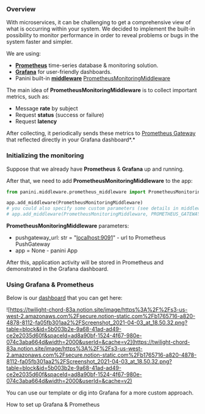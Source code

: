 ### Overview

With microservices, it can be challenging to get a comprehensive view of what is occurring within your system. We decided to implement the built-in possibility to monitor performance in order to reveal problems or bugs in the system faster and simpler.

We are using:

- [**Prometheus**](https://prometheus.io/) time-series database & monitoring solution.
- [**Grafana**](https://grafana.com/) for user-friendly dashboards.
- Panini built-in [**middleware**](/Middlewares) [PrometheusMonitoringMiddleware](https://github.com/lwinterface/panini/blob/master/panini/middleware/prometheus_monitoring.py)

The main idea of **PrometheusMonitoringMiddleware** is to collect important metrics, such as:

- Message **rate** by subject
- Request **status** (success or failure)
- Request **latency**

After collecting, it periodically sends these metrics to [Prometheus Gateway](https://prometheus.io/docs/instrumenting/pushing/) that reflected directly in your Grafana dashboard*.*

### Initializing the monitoring

Suppose that we already have **Prometheus** & **Grafana** up and running.

After that, we need to add **PrometheusMonitoringMiddleware** to the app:

```python
from panini.middleware.prometheus_middleware import PrometheusMonitoringMiddleware

app.add_middleware(PrometheusMonitoringMiddleware)
# you could also specify some custom parameters (see details in middleware constructor):
# app.add_middleware(PrometheusMonitoringMiddleware, PROMETHEUS_GATEWAY, frequency=30)
```

**PrometheusMonitoringMiddleware** parameters:

- pushgateway_url: str = "[localhost:9091](http://localhost:9091)" - url to Prometheus PushGateway
- app = None - panini App

After this, application activity will be stored in Prometheus and demonstrated in the Grafana dashboard.

### Using Grafana & Prometheus

Below is our [dashboard](https://github.com/lwinterface/panini/tree/master/grafana_dashboard) that you can get here:

![https://twilight-chord-83a.notion.site/image/https%3A%2F%2Fs3-us-west-2.amazonaws.com%2Fsecure.notion-static.com%2Fb1765716-a820-4878-8112-fa05fb301aa2%2FScreenshot_2021-04-03_at_18.50.32.png?table=block&id=5b003b2e-9a68-41ad-ad49-ce2e2035d60f&spaceId=ad8a90bf-1524-4f67-980e-074c3aba664d&width=2000&userId=&cache=v2](https://twilight-chord-83a.notion.site/image/https%3A%2F%2Fs3-us-west-2.amazonaws.com%2Fsecure.notion-static.com%2Fb1765716-a820-4878-8112-fa05fb301aa2%2FScreenshot_2021-04-03_at_18.50.32.png?table=block&id=5b003b2e-9a68-41ad-ad49-ce2e2035d60f&spaceId=ad8a90bf-1524-4f67-980e-074c3aba664d&width=2000&userId=&cache=v2)

You can use our template or dig into Grafana for a more custom approach.

How to set up Grafana & Prometheus <here>